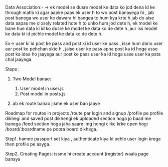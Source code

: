 Data Association:- 
-> ek model se dusre model ke data ko jod dena id ke through matlb ki agar aapke paas ek user h to wo post banayega hi , jab post banega wo user ke dawara hi bangea to hum kya krte h jab do aise data aapas me closely related hote h to unko hum jod dete h, ek model ke bane hue data ki id ko dusre ke model ke data ko de dete h ,aur iss model ke data ki id pichle model ke data ko de dete h.

Ex-> user ki id post ke pass and post ki id user ke pass , isse hum dono user aur post ko pehchan skte h , jaise user ke pass apna post ka id hoga usse post ka idea ho jaayega aur post ke pass user ka id hoga usse user ka pata chal jaayega.



Steps :
1. Two Model banao:
   1. User model in user.js
   2. Post model in posts.js

2. ab ek route banao jisme ek user ban jaaye

Roadmap for routes in projects
/route par login and signup
/profile pe profile dikhegi and saved post dikhengi
 ek uploaded section hoga jo baad me banega
/feed section hoga jaha saare img hongi
clikc krke open hogi
/board/:boardname pe poora board dikhega.


Step1. hamne passport set kiya , authenticate kiya ki pehle user login krega then profile pe aayga.

Step2. Creating Pages:
issme hi create account (register) waala page banaya


